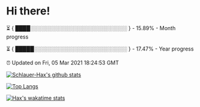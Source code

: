 # Hi there!

⏳ { ████░░░░░░░░░░░░░░░░░░░░░░░░░░ } - 15.89% - Month progress

⏳ { █████░░░░░░░░░░░░░░░░░░░░░░░░░ } - 17.47% - Year progress

⏰ Updated on Fri, 05 Mar 2021 18:24:53 GMT


[![Schlauer-Hax's github stats](https://github-readme-stats.vercel.app/api?username=Schlauer-Hax&show_icons=true&theme=dark&count_private=true)](https://github.com/Schlauer-Hax)


[![Top Langs](https://github-readme-stats.vercel.app/api/top-langs/?username=Schlauer-Hax&layout=compact&theme=dark)](https://github.com/Schlauer-Hax?tab=repositories)


[![Hax's wakatime stats](https://github-readme-stats.vercel.app/api/wakatime?username=Hax&theme=dark)](https://wakatime.com/@Hax)

